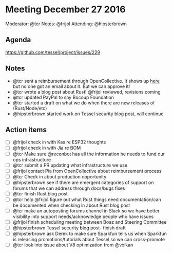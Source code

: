 # Meeting December 27 2016
Moderator: @tcr
Notes: @frijol
Attending: @hipsterbrown

## Agenda
https://github.com/tessel/project/issues/229

## Notes
* @tcr sent a reimbursement through OpenCollective. It shows up [here](https://opencollective.com/tessel/expenses/new) but no one got an email about it. But we can approve it!
* @tcr wrote a blog post about Rust! @frijol reviewed, revisions coming
* @tcr updated PayPal to say Bocoup Foundation
* @tcr started a draft on what we do when there are new releases of (Rust/Node/etc)
* @hipsterbrown started work on Tessel security blog post, will continue

## Action items
* [ ] @frijol check in with Kas re ESP32 thoughts
* [ ] @frijol check in with Jia re BOM
* [ ] @tcr Make sure @reconbot has all the information he needs to fund our ops infrastructure
* [ ] @tcr submit a PR updating what infrastructure we use
* [ ] @frijol contact Pia from OpenCollective about reimbursement process
* [ ] @tcr Check in about production opportunity
* [ ] @hipsterbrown see if there are emergent categories of support on forums that we can address through docs/bugs fixes
* [ ] @tcr finish Rust blog post
* [ ] @tcr help @frijol figure out what Rust things need documentation/can be documented when checking in about Rust blog post
* [ ] @tcr make an autoposting forums channel in Slack so we have better visibility into support needs/acknowledge people who have issues
* [ ] @frijol finish scheduling meeting between Boaz and Steering Committee
* [ ] @hipsterbrown Tessel security blog post- finish draft
* [ ] @hipsterbrown ask Derek to make sure Sparkfun tells us when Sparkfun is releasing promotions/tutorials about Tessel so we can cross-promote
* [ ] @tcr look into issue about V8 optimization from @volkan
